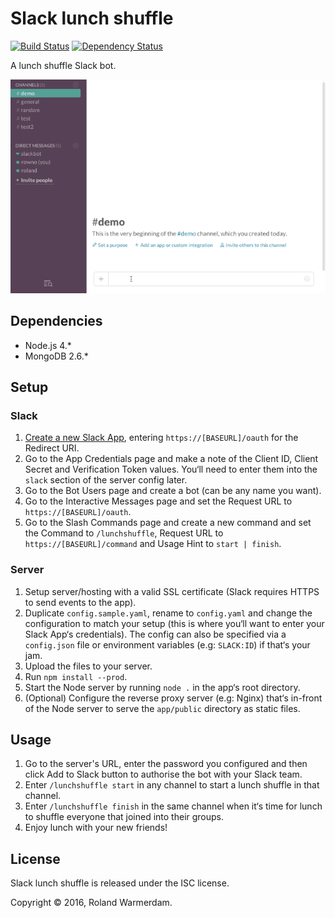 # Slack lunch shuffle

[![Build Status](https://api.travis-ci.org/Rowno/slack-lunch-shuffle.svg?branch=master)](https://travis-ci.org/Rowno/slack-lunch-shuffle)
[![Dependency Status](https://david-dm.org/Rowno/slack-lunch-shuffle/status.svg)](https://david-dm.org/Rowno/slack-lunch-shuffle)

A lunch shuffle Slack bot.

![Lunch Shuffle demo](demo.gif)

Dependencies
------------

 - Node.js 4.*
 - MongoDB 2.6.*


Setup
-----

### Slack

 1. [Create a new Slack App](https://api.slack.com/apps/new), entering `https://[BASEURL]/oauth` for the Redirect URI.
 1. Go to the App Credentials page and make a note of the Client ID, Client Secret and Verification Token values. You‘ll need to enter them into the `slack` section of the server config later.
 1. Go to the Bot Users page and create a bot (can be any name you want).
 1. Go to the Interactive Messages page and set the Request URL to `https://[BASEURL]/oauth`.
 1. Go to the Slash Commands page and create a new command and set the Command to `/lunchshuffle`, Request URL to `https://[BASEURL]/command` and Usage Hint to `start | finish`.

### Server

 1. Setup server/hosting with a valid SSL certificate (Slack requires HTTPS to send events to the app).
 1. Duplicate `config.sample.yaml`, rename to `config.yaml` and change the configuration to match your setup (this is where you‘ll want to enter your Slack App‘s credentials). The config can also be specified via a `config.json` file or environment variables (e.g: `SLACK:ID`) if that‘s your jam.
 1. Upload the files to your server.
 1. Run `npm install --prod`.
 1. Start the Node server by running `node .` in the app‘s root directory.
 1. (Optional) Configure the reverse proxy server (e.g: Nginx) that‘s in-front of the Node server to serve the `app/public` directory as static files.


Usage
-----

 1. Go to the server's URL, enter the password you configured and then click Add to Slack button to authorise the bot with your Slack team.
 1. Enter `/lunchshuffle start` in any channel to start a lunch shuffle in that channel.
 1. Enter `/lunchshuffle finish` in the same channel when it‘s time for lunch to shuffle everyone that joined into their groups.
 1. Enjoy lunch with your new friends!


License
-------
Slack lunch shuffle is released under the ISC license.

Copyright © 2016, Roland Warmerdam.

